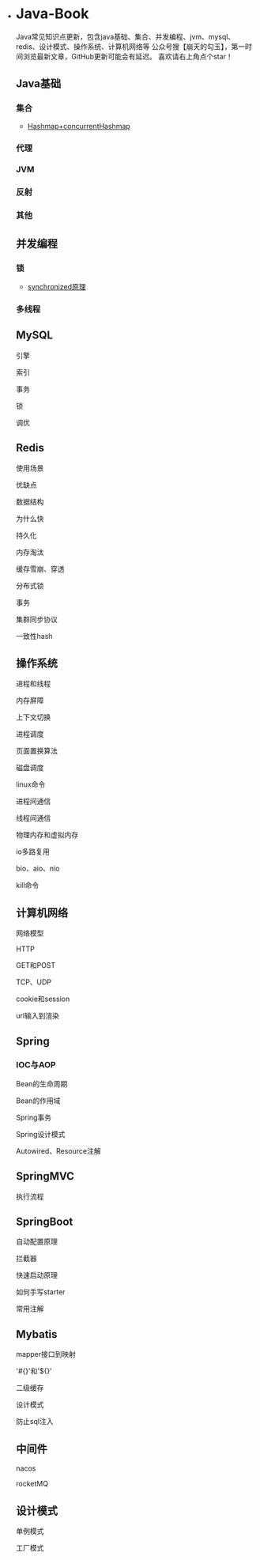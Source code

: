 - # Java-Book

  Java常见知识点更新，包含java基础、集合、并发编程、jvm、mysql、redis、设计模式、操作系统、计算机网络等
  公众号搜【崩天的勾玉】，第一时间浏览最新文章，GitHub更新可能会有延迟。
  喜欢请右上角点个star！

  ## Java基础

  ### 集合

  - [Hashmap+concurrentHashmap](https://t.1yb.co/Bpzc)

  ### 代理

  ### JVM

  ### 反射

  ### 其他

  ## 并发编程

  ### 锁

  - [synchronized原理](https://t.1yb.co/BpCJ)

  ### 多线程

  ## MySQL

  引擎

  索引

  事务

  锁

  调优

  ## Redis

  使用场景

  优缺点

  数据结构

  为什么快

  持久化

  内存淘汰

  缓存雪崩、穿透

  分布式锁

  事务

  集群同步协议

  一致性hash

  ## 操作系统

  进程和线程

  内存屏障

  上下文切换

  进程调度

  页面置换算法

  磁盘调度

  linux命令

  进程间通信

  线程间通信

  物理内存和虚拟内存

  io多路复用

  bio、aio、nio

  kill命令

  ## 计算机网络

  网络模型

  HTTP

  GET和POST

  TCP、UDP

  cookie和session

  url输入到渲染

  ## Spring

  ### IOC与AOP

  Bean的生命周期

  Bean的作用域

  Spring事务

  Spring设计模式

  Autowired、Resource注解

  ## SpringMVC

  执行流程

  ## SpringBoot

  自动配置原理

  拦截器

  快速启动原理

  如何手写starter

  常用注解

  ## Mybatis

  mapper接口到映射

  '#{}'和'${}'

  二级缓存

  设计模式

  防止sql注入

  ## 中间件

  nacos

  rocketMQ

  ## 设计模式

  单例模式

  工厂模式

  

  

